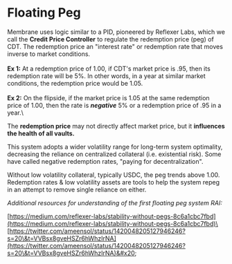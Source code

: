 # Floating Peg

Membrane uses logic similar to a PID, pioneered by Reflexer Labs, which we call the **Credit Price Controller** to regulate the redemption price (peg) of CDT. The redemption price an "interest rate" or redemption rate that moves inverse to market conditions. \
\
**Ex 1:** At a redemption price of 1.00, if CDT's market price is .95, then its redemption rate will be 5%. In other words, in a year at similar market conditions, the redemption price would be 1.05.\
\
**Ex 2:** On the flipside, if the market price is 1.05 at the same redemption price of 1.00, then the rate is _**negative**_ 5% or a redemption price of .95 in a year.\


The **redemption price** may not directly affect market price, but it **influences the health of all vaults.**&#x20;

This system adopts a wider volatility range for long-term system optimality, decreasing the reliance on centralized collateral (i.e. existential risk). Some have called negative redemption rates, "paying for decentralization".

Without low volatility collateral, typically USDC, the peg trends above 1.00. Redemption rates & low volatility assets are tools to help the system repeg in an attempt to remove single reliance on either.



_Additional resources for understanding of the first floating peg system RAI:_

[https://medium.com/reflexer-labs/stability-without-pegs-8c6a1cbc7fbd](https://medium.com/reflexer-labs/stability-without-pegs-8c6a1cbc7fbd)\
[https://twitter.com/ameensol/status/1420048205127946246?s=20\&t=VVBsx8gveHSZr6hWhzIrNA](https://twitter.com/ameensol/status/1420048205127946246?s=20\&t=VVBsx8gveHSZr6hWhzIrNA)&#x20;
